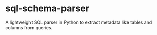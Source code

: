 # sql-schema-parser
A lightweight SQL parser in Python to extract metadata like tables and columns from queries.
